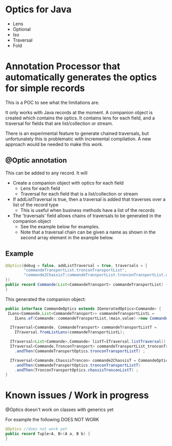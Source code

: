# Optics for Java

* Lens
* Optional
* Iso
* Traversal
* Fold


# Annotation Processor that automatically generates the optics for simple records

This is a POC to see what the limitations are.

It only works with Java records at the moment. A companion object is created which contains the optics. It contains
lens for each field, and a traversal for fields that are list/collection or stream.

There is an experimental feature to generate chained traversals, but unfortunately this is problematic with
incremental compilation. A new approach would be needed to make this work.

## @Optic annotation

This can be added to any record. It will
* Create a companion object with optics for each field
  * Lens for each field
  * Traversal for each field that is a list/collection or stream
* If addListTraversal is true, then a traversal is added that traverses over a list of the record type
  * This is useful when business methods have a list of the records 
* The 'traversals' field allows chains of traversals to be generated in the companion object
  * See the example below for examples.
  * Note that a traversal chain can be given a name as shown in the second array element in the example below.

## Example

```java
@Optics(debug = false, addListTraversal = true, traversals = {
        "commandeTransportList.tronconTransportList",
        "commande2ChassisT:commandeTransportList.tronconTransportList.chassisTronconList"
})
public record Commande(List<CommandeTransport> commandeTransportList) {
}
```
This generated the companion object:
```java
public interface CommandeOptics extends IGeneratedOptics<Commande> {
 ILens<Commande,List<CommandeTransport>> commandeTransportListL =
    ILens.of(Commande::commandeTransportList,(main,value)->new Commande(value));

  ITraversal<Commande, CommandeTransport> commandeTransportListT =
    ITraversal.fromListLens(commandeTransportListL);

  ITraversal<List<Commande>,Commande> listT=ITraversal.listTraversal();
  ITraversal<Commande,TronconTransport> commandeTransportList_tronconTransportListT = CommandeOptics.commandeTransportListT
    .andThen(CommandeTransportOptics.tronconTransportListT) ;

  ITraversal<Commande,ChassisTroncon> commande2ChassisT = CommandeOptics.commandeTransportListT
    .andThen(CommandeTransportOptics.tronconTransportListT)
    .andThen(TronconTransportOptics.chassisTronconListT) ;
}
``` 

# Known issues / Work in progress

@Optics doesn't work on classes with generics yet

For example the following DOES NOT WORK
 
```java
@Optics //does not work yet 
public record Tuple<A, B>(A a, B b) {
}
```

    
